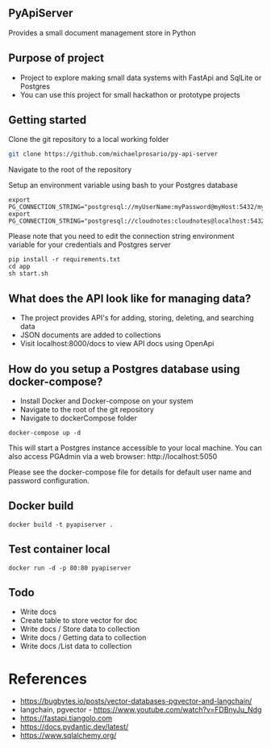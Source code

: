 ## PyApiServer

Provides a small document management store in Python

## Purpose of project
- Project to explore making small data systems with FastApi and SqlLite or Postgres
- You can use this project for small hackathon or prototype projects

## Getting started

Clone the git repository to a local working folder

``` bash
git clone https://github.com/michaelprosario/py-api-server
```

Navigate to the root of the repository

Setup an environment variable using bash to your Postgres database
```
export PG_CONNECTION_STRING="postgresql://myUserName:myPassword@myHost:5432/myDbName"
export PG_CONNECTION_STRING="postgresql://cloudnotes:cloudnotes@localhost:5432/cloudnotes"
```

Please note that you need to edit the connection string environment variable for your credentials and Postgres server

```
pip install -r requirements.txt
cd app
sh start.sh
```
## What does the API look like for managing data?
- The project provides API's for adding, storing, deleting, and searching data
- JSON documents are added to collections
- Visit localhost:8000/docs to view API docs using OpenApi

## How do you setup a Postgres database using docker-compose?
- Install Docker and Docker-compose on your system
- Navigate to the root of the git repository
- Navigate to dockerCompose folder

```
docker-compose up -d
```

This will start a Postgres instance accessible to your local machine.
You can also access PGAdmin via a web browser: 
http://localhost:5050

Please see the docker-compose file for details for default user name and password configuration.

## Docker build

```
docker build -t pyapiserver .
```

## Test container local

```
docker run -d -p 80:80 pyapiserver
```

## Todo
- Write docs
- Create table to store vector for doc
- Write docs / Store data to collection
- Write docs / Getting data to collection
- Write docs /List data to collection

# References
- https://bugbytes.io/posts/vector-databases-pgvector-and-langchain/
- langchain, pgvector - https://www.youtube.com/watch?v=FDBnyJu_Ndg
- https://fastapi.tiangolo.com
- https://docs.pydantic.dev/latest/
- https://www.sqlalchemy.org/
